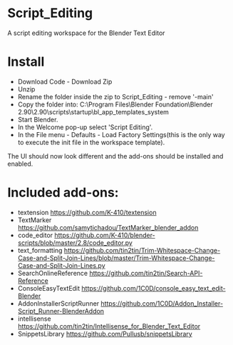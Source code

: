 # Script_Editing
A script editing workspace for the Blender Text Editor

# Install
- Download Code - Download Zip
- Unzip
- Rename the folder inside the zip to Script_Editing - remove '-main'
- Copy the folder into: C:\Program Files\Blender Foundation\Blender 2.90\2.90\scripts\startup\bl_app_templates_system
- Start Blender.
- In the Welcome pop-up select 'Script Editing'.
- In the File menu - Defaults - Load Factory Settings(this is the only way to execute the init file in the workspace template).

The UI should now look different and the add-ons should be installed and enabled.

# Included add-ons:
- textension https://github.com/K-410/textension
- TextMarker https://github.com/samytichadou/TextMarker_blender_addon
- code_editor https://github.com/K-410/blender-scripts/blob/master/2.8/code_editor.py
- text_formatting https://github.com/tin2tin/Trim-Whitespace-Change-Case-and-Split-Join-Lines/blob/master/Trim-Whitespace-Change-Case-and-Split-Join-Lines.py
- SearchOnlineReference https://github.com/tin2tin/Search-API-Reference
- ConsoleEasyTextEdit https://github.com/1C0D/console_easy_text_edit-Blender
- AddonInstallerScriptRunner https://github.com/1C0D/Addon_Installer-Script_Runner-BlenderAddon
- intellisense https://github.com/tin2tin/Intellisense_for_Blender_Text_Editor
- SnippetsLibrary https://github.com/Pullusb/snippetsLibrary
